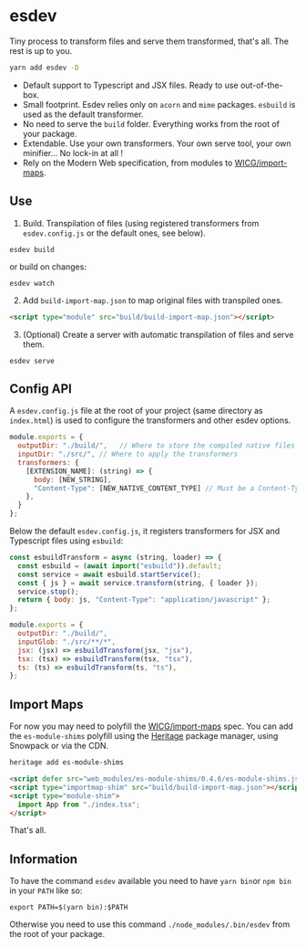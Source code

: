 # esdev

Tiny process to transform files and serve them transformed, that's all.
The rest is up to you. 

```bash
yarn add esdev -D
```

- Default support to Typescript and JSX files. Ready to use out-of-the-box.
- Small footprint. Esdev relies only on `acorn` and `mime` packages. `esbuild` is used as the default transformer.
- No need to serve the `build` folder. Everything works from the root of your package.
- Extendable. Use your own transformers. Your own serve tool, your own minifier... No lock-in at all !
- Rely on the Modern Web specification, from modules to [WICG/import-maps](https://github.com/WICG/import-maps).

## Use

1. Build. Transpilation of files (using registered transformers from `esdev.config.js` or the default ones, see below).

```
esdev build
```
or build on changes:
```
esdev watch
```

2. Add `build-import-map.json` to map original files with transpiled ones.

```html
<script type="module" src="build/build-import-map.json"></script>
```

3. (Optional) Create a server with automatic transpilation of files and serve them.

```
esdev serve
```

## Config API

A `esdev.config.js` file at the root of your project (same directory as `index.html`) is used to configure the transformers and other esdev options.

```js
module.exports = {
  outputDir: "./build/",   // Where to store the compiled native files and the build import-map
  inputDir: "./src/", // Where to apply the transformers
  transformers: {
    [EXTENSION_NAME]: (string) => {
      body: [NEW_STRING],
      "Content-Type": [NEW_NATIVE_CONTENT_TYPE] // Must be a Content-Type known by the browser
    },
  }
};
```

Below the default `esdev.config.js`, it registers transformers for JSX and Typescript files using `esbuild`:

```js
const esbuildTransform = async (string, loader) => {
  const esbuild = (await import("esbuild")).default;
  const service = await esbuild.startService();
  const { js } = await service.transform(string, { loader });
  service.stop();
  return { body: js, "Content-Type": "application/javascript" };
};

module.exports = {
  outputDir: "./build/",
  inputGlob: "./src/**/*",
  jsx: (jsx) => esbuildTransform(jsx, "jsx"),
  tsx: (tsx) => esbuildTransform(tsx, "tsx"),
  ts: (ts) => esbuildTransform(ts, "ts"),
};
```

## Import Maps

For now you may need to polyfill the [WICG/import-maps](https://github.com/WICG/import-maps) spec.
You can add the `es-module-shims` polyfill using the [Heritage](https://github.com/nestarz/heritage) package manager, using Snowpack or via the CDN.

```bash
heritage add es-module-shims
```

```html
<script defer src="web_modules/es-module-shims/0.4.6/es-module-shims.js"></script>
<script type="importmap-shim" src="build/build-import-map.json"></script>
<script type="module-shim">
  import App from "./index.tsx";
</script>
```

That's all.

## Information

To have the command `esdev` available you need to have `yarn bin`or `npm bin` in your `PATH` like so:

```
export PATH=$(yarn bin):$PATH
```

Otherwise you need to use this command `./node_modules/.bin/esdev` from the root of your package.
